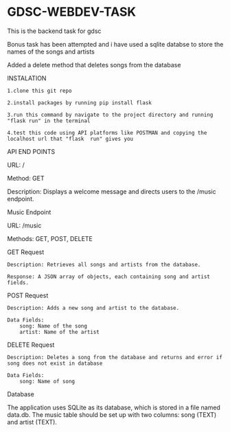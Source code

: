 # GDSC-WEBDEV-TASK
This is the backend task for gdsc

Bonus task has been attempted and i have used a sqlite databse to store the names of the songs and artists

Added a delete method that deletes songs from the database

INSTALATION

    1.clone this git repo

    2.install packages by running pip install flask

    3.run this command by navigate to the project directory and running "flask run" in the terminal

    4.test this code using API platforms like POSTMAN and copying the localhost url that "flask  run" gives you

API END POINTS

URL: /

Method: GET

Description: Displays a welcome message and directs users to the /music endpoint.

Music Endpoint

URL: /music

Methods: GET, POST, DELETE

GET Request

    Description: Retrieves all songs and artists from the database.

    Response: A JSON array of objects, each containing song and artist fields.

POST Request

    Description: Adds a new song and artist to the database.

    Data Fields:
        song: Name of the song
        artist: Name of the artist

DELETE Request

    Description: Deletes a song from the database and returns and error if song does not exist in database

    Data Fields:
        song: Name of song

Database

The application uses SQLite as its database, which is stored in a file named data.db. The music table should be set up with two columns: song (TEXT) and artist (TEXT).

